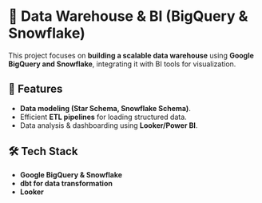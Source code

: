 # 🏢 Data Warehouse & BI (BigQuery & Snowflake)  
This project focuses on **building a scalable data warehouse** using **Google BigQuery and Snowflake**, integrating it with BI tools for visualization.  

## 🚀 Features  
- **Data modeling (Star Schema, Snowflake Schema)**.  
- Efficient **ETL pipelines** for loading structured data.  
- Data analysis & dashboarding using **Looker/Power BI**.  

## 🛠️ Tech Stack  
- **Google BigQuery & Snowflake**  
- **dbt for data transformation**  
- **Looker** 
